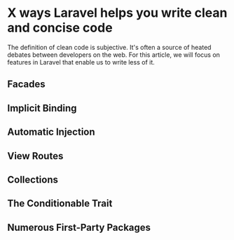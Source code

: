 # X ways Laravel helps you write clean and concise code

The definition of clean code is subjective. It's often a source of heated debates between developers on the web. For this article, we will focus on features in Laravel that enable us to write less of it.

## Facades

## Implicit Binding

## Automatic Injection

## View Routes

## Collections

## The Conditionable Trait

## Numerous First-Party Packages
